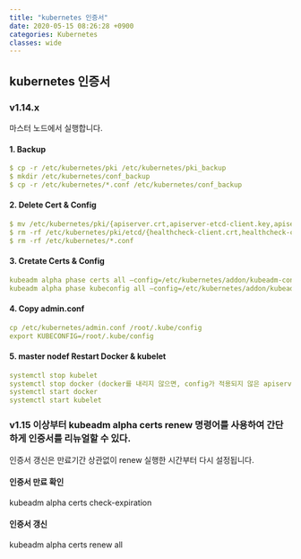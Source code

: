 ```yaml
---
title: "kubernetes 인증서"
date: 2020-05-15 08:26:28 +0900
categories: Kubernetes
classes: wide
---
```

## kubernetes 인증서
### v1.14.x 
마스터 노드에서 실행합니다.

#### 1. Backup
```yaml
$ cp -r /etc/kubernetes/pki /etc/kubernetes/pki_backup
$ mkdir /etc/kubernetes/conf_backup
$ cp -r /etc/kubernetes/*.conf /etc/kubernetes/conf_backup
```

#### 2. Delete Cert & Config
```yaml
$ mv /etc/kubernetes/pki/{apiserver.crt,apiserver-etcd-client.key,apiserver-kubelet-client.crt,front-proxy-ca.crt,front-proxy-client.crt,front-proxy-client.key,front-proxy-ca.key,apiserver-kubelet-client.key,apiserver.key,apiserver-etcd-client.crt} /etc/kubernetes/pki_backup/
$ rm -rf /etc/kubernetes/pki/etcd/{healthcheck-client.crt,healthcheck-client.key,peer.crt,peer.key,server.crt,server.key}
$ rm -rf /etc/kubernetes/*.conf
```

#### 3. Cretate Certs & Config
```yaml
kubeadm alpha phase certs all –config=/etc/kubernetes/addon/kubeadm-config.yaml
kubeadm alpha phase kubeconfig all –config=/etc/kubernetes/addon/kubeadm-config.yaml
```

#### 4. Copy admin.conf
```yaml
cp /etc/kubernetes/admin.conf /root/.kube/config
export KUBECONFIG=/root/.kube/config
```

#### 5. master nodef Restart Docker & kubelet
```yaml
systemctl stop kubelet
systemctl stop docker (docker를 내리지 않으면, config가 적용되지 않은 apiserver가 올라와있다)
systemctl start docker
systemctl start kubelet
```

### v1.15 이상부터 kubeadm alpha certs renew 명령어를 사용하여 간단하게 인증서를 리뉴얼할 수 있다.
인증서 갱신은 만료기간 상관없이 renew 실행한 시간부터 다시 설정됩니다.

#### 인증서 만료 확인
kubeadm alpha certs check-expiration 

#### 인증서 갱신
kubeadm alpha certs renew all 
